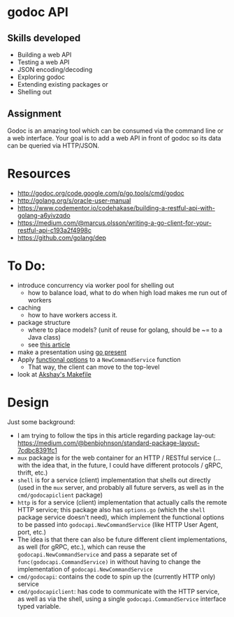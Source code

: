 # godoc API

## Skills developed

* Building a web API
* Testing a web API
* JSON encoding/decoding
* Exploring godoc
* Extending existing packages or
* Shelling out

## Assignment

Godoc is an amazing tool which can be consumed via the command line or
a web interface. Your goal is to add a web API in front of godoc so its data can be
queried via HTTP/JSON.


# Resources

* http://godoc.org/code.google.com/p/go.tools/cmd/godoc
* http://golang.org/s/oracle-user-manual
* https://www.codementor.io/codehakase/building-a-restful-api-with-golang-a6yivzqdo
* https://medium.com/@marcus.olsson/writing-a-go-client-for-your-restful-api-c193a2f4998c
* https://github.com/golang/dep

# To Do:
* introduce concurrency via worker pool for shelling out
  * how to balance load, what to do when high load makes me run out of workers
* caching
  * how to have workers access it.
* package structure
  * where to place models? (unit of reuse for golang, should be ~= to a Java class)
  * see [this article](https://medium.com/@benbjohnson/standard-package-layout-7cdbc8391fc1)
* make a presentation using [go present](https://godoc.org/golang.org/x/tools/present)
* Apply [functional options](https://dave.cheney.net/2014/10/17/functional-options-for-friendly-apis) to a `NewCommandService` function
  * That way, the client can move to the top-level
* look at [Akshay's Makefile](https://github.com/akshayjshah/dotfiles/blob/master/Makefile#L8)

# Design
Just some background:
* I am trying to follow the tips in this article regarding package lay-out: https://medium.com/@benbjohnson/standard-package-layout-7cdbc8391fc1
* `mux` package is for the web container for an HTTP / RESTful service (... with the idea that, in the future, I could have different protocols / gRPC, thrift, etc.)
* `shell` is for a service (client) implementation that shells out directly (used in the `mux` server, and probably all future servers, as well as in the `cmd/godocapiclient` package)
* `http` is for a service (client) implementation that actually calls the remote HTTP service; this package also has `options.go` (which the `shell` package service doesn't need), which implement the functional options to be passed into `godocapi.NewCommandService` (like HTTP User Agent, port, etc.)
* The idea is that there can also be future different client implementations, as well (for gRPC, etc.), which can reuse the `godocapi.NewCommandService` and pass a separate set of `func(godocapi.CommandService)` in without having to change the implementation of `godocapi.NewCommandService`
* `cmd/godocapi`: contains the code to spin up the (currently HTTP only) service
* `cmd/godocapiclient`: has code to communicate with the HTTP service, as well as via the shell, using a single `godocapi.CommandService` interface typed variable.


